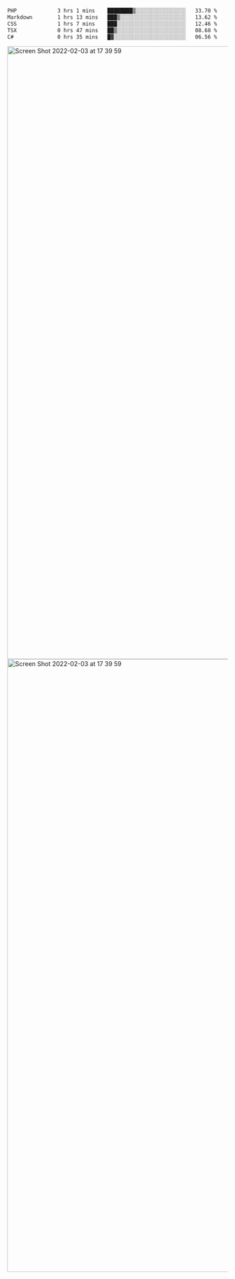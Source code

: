 <!--START_SECTION:waka-->

```txt
PHP             3 hrs 1 mins    ████████▒░░░░░░░░░░░░░░░░   33.70 %
Markdown        1 hrs 13 mins   ███▒░░░░░░░░░░░░░░░░░░░░░   13.62 %
CSS             1 hrs 7 mins    ███░░░░░░░░░░░░░░░░░░░░░░   12.46 %
TSX             0 hrs 47 mins   ██▒░░░░░░░░░░░░░░░░░░░░░░   08.68 %
C#              0 hrs 35 mins   █▓░░░░░░░░░░░░░░░░░░░░░░░   06.56 %
```

<!--END_SECTION:waka-->

<img width="1400" alt="Screen Shot 2022-02-03 at 17 39 59" src="https://user-images.githubusercontent.com/45716542/152387304-f2b60485-53a6-4f4b-a818-5cefb1b0c0ae.png">
<img width="1400" alt="Screen Shot 2022-02-03 at 17 39 59" src="https://user-images.githubusercontent.com/45716542/152387273-ea5cdf21-2a45-44da-8bef-00c1763b1d42.png">
